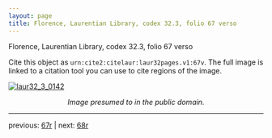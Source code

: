 ```yaml
---
layout: page
title: Florence, Laurentian Library, codex 32.3, folio 67 verso
---
```


Florence, Laurentian Library, codex 32.3, folio 67 verso

Cite this object as `urn:cite2:citelaur:laur32pages.v1:67v`.  The full image is linked to a citation tool you can use to cite regions of the image.

[![laur32_3_0142](http://www.homermultitext.org/iipsrv?IIIF=/project/homer/pyramidal/deepzoom/citelaur/laur32imgs/v1/laur32_3_0142.tif/full/800,/0/default.jpg)](http://www.homermultitext.org/ict2/?urn=urn:cite2:citelaur:laur32imgs.v1:laur32_3_0142) 

<p style="text-align: center; font-style: italic;">Image presumed to in the public domain.</p>

---

previous: [67r](../67r/) | next: [68r](../68r/)